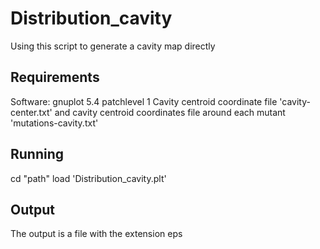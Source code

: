 # Distribution_cavity
Using this script to generate a cavity map directly
## Requirements
Software: gnuplot 5.4 patchlevel 1
Cavity centroid coordinate file 'cavity-center.txt' and cavity centroid coordinates file around each mutant 'mutations-cavity.txt'
## Running
cd "path"
load 'Distribution_cavity.plt'
## Output
The output is a file with the extension eps
